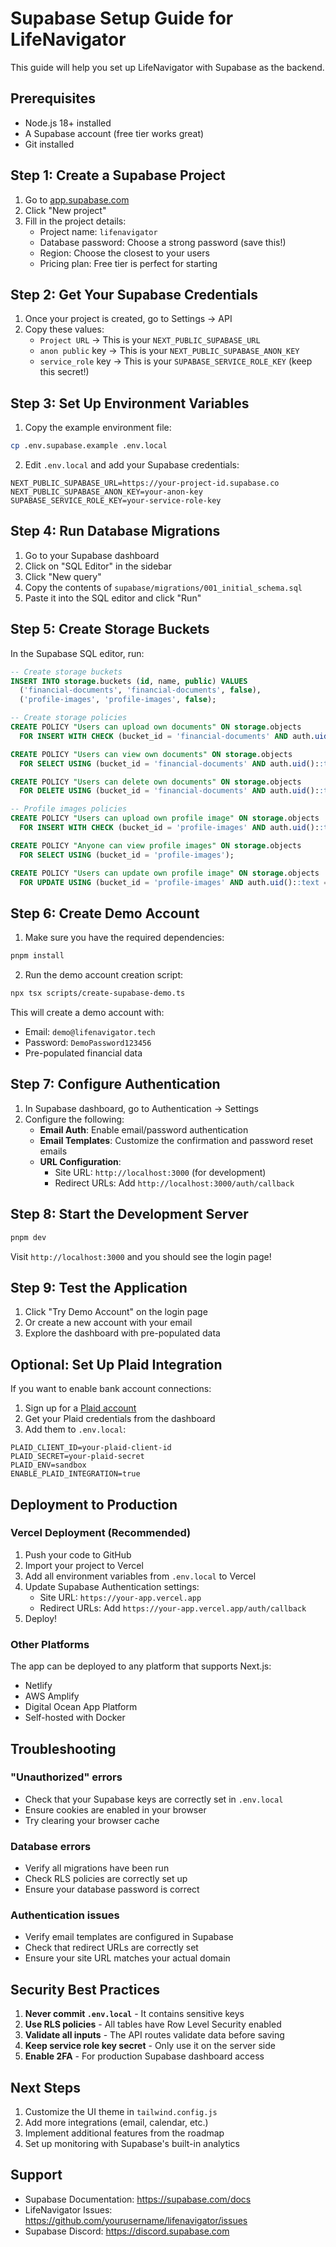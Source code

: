# Supabase Setup Guide for LifeNavigator

This guide will help you set up LifeNavigator with Supabase as the backend.

## Prerequisites

- Node.js 18+ installed
- A Supabase account (free tier works great)
- Git installed

## Step 1: Create a Supabase Project

1. Go to [app.supabase.com](https://app.supabase.com)
2. Click "New project"
3. Fill in the project details:
   - Project name: `lifenavigator`
   - Database password: Choose a strong password (save this!)
   - Region: Choose the closest to your users
   - Pricing plan: Free tier is perfect for starting

## Step 2: Get Your Supabase Credentials

1. Once your project is created, go to Settings → API
2. Copy these values:
   - `Project URL` → This is your `NEXT_PUBLIC_SUPABASE_URL`
   - `anon public` key → This is your `NEXT_PUBLIC_SUPABASE_ANON_KEY`
   - `service_role` key → This is your `SUPABASE_SERVICE_ROLE_KEY` (keep this secret!)

## Step 3: Set Up Environment Variables

1. Copy the example environment file:
```bash
cp .env.supabase.example .env.local
```

2. Edit `.env.local` and add your Supabase credentials:
```env
NEXT_PUBLIC_SUPABASE_URL=https://your-project-id.supabase.co
NEXT_PUBLIC_SUPABASE_ANON_KEY=your-anon-key
SUPABASE_SERVICE_ROLE_KEY=your-service-role-key
```

## Step 4: Run Database Migrations

1. Go to your Supabase dashboard
2. Click on "SQL Editor" in the sidebar
3. Click "New query"
4. Copy the contents of `supabase/migrations/001_initial_schema.sql`
5. Paste it into the SQL editor and click "Run"

## Step 5: Create Storage Buckets

In the Supabase SQL editor, run:

```sql
-- Create storage buckets
INSERT INTO storage.buckets (id, name, public) VALUES 
  ('financial-documents', 'financial-documents', false),
  ('profile-images', 'profile-images', false);

-- Create storage policies
CREATE POLICY "Users can upload own documents" ON storage.objects
  FOR INSERT WITH CHECK (bucket_id = 'financial-documents' AND auth.uid()::text = (storage.foldername(name))[1]);

CREATE POLICY "Users can view own documents" ON storage.objects
  FOR SELECT USING (bucket_id = 'financial-documents' AND auth.uid()::text = (storage.foldername(name))[1]);

CREATE POLICY "Users can delete own documents" ON storage.objects
  FOR DELETE USING (bucket_id = 'financial-documents' AND auth.uid()::text = (storage.foldername(name))[1]);

-- Profile images policies
CREATE POLICY "Users can upload own profile image" ON storage.objects
  FOR INSERT WITH CHECK (bucket_id = 'profile-images' AND auth.uid()::text = (storage.foldername(name))[1]);

CREATE POLICY "Anyone can view profile images" ON storage.objects
  FOR SELECT USING (bucket_id = 'profile-images');

CREATE POLICY "Users can update own profile image" ON storage.objects
  FOR UPDATE USING (bucket_id = 'profile-images' AND auth.uid()::text = (storage.foldername(name))[1]);
```

## Step 6: Create Demo Account

1. Make sure you have the required dependencies:
```bash
pnpm install
```

2. Run the demo account creation script:
```bash
npx tsx scripts/create-supabase-demo.ts
```

This will create a demo account with:
- Email: `demo@lifenavigator.tech`
- Password: `DemoPassword123456`
- Pre-populated financial data

## Step 7: Configure Authentication

1. In Supabase dashboard, go to Authentication → Settings
2. Configure the following:
   - **Email Auth**: Enable email/password authentication
   - **Email Templates**: Customize the confirmation and password reset emails
   - **URL Configuration**:
     - Site URL: `http://localhost:3000` (for development)
     - Redirect URLs: Add `http://localhost:3000/auth/callback`

## Step 8: Start the Development Server

```bash
pnpm dev
```

Visit `http://localhost:3000` and you should see the login page!

## Step 9: Test the Application

1. Click "Try Demo Account" on the login page
2. Or create a new account with your email
3. Explore the dashboard with pre-populated data

## Optional: Set Up Plaid Integration

If you want to enable bank account connections:

1. Sign up for a [Plaid account](https://dashboard.plaid.com/signup)
2. Get your Plaid credentials from the dashboard
3. Add them to `.env.local`:
```env
PLAID_CLIENT_ID=your-plaid-client-id
PLAID_SECRET=your-plaid-secret
PLAID_ENV=sandbox
ENABLE_PLAID_INTEGRATION=true
```

## Deployment to Production

### Vercel Deployment (Recommended)

1. Push your code to GitHub
2. Import your project to Vercel
3. Add all environment variables from `.env.local` to Vercel
4. Update Supabase Authentication settings:
   - Site URL: `https://your-app.vercel.app`
   - Redirect URLs: Add `https://your-app.vercel.app/auth/callback`
5. Deploy!

### Other Platforms

The app can be deployed to any platform that supports Next.js:
- Netlify
- AWS Amplify
- Digital Ocean App Platform
- Self-hosted with Docker

## Troubleshooting

### "Unauthorized" errors
- Check that your Supabase keys are correctly set in `.env.local`
- Ensure cookies are enabled in your browser
- Try clearing your browser cache

### Database errors
- Verify all migrations have been run
- Check RLS policies are correctly set up
- Ensure your database password is correct

### Authentication issues
- Verify email templates are configured in Supabase
- Check that redirect URLs are correctly set
- Ensure your site URL matches your actual domain

## Security Best Practices

1. **Never commit `.env.local`** - It contains sensitive keys
2. **Use RLS policies** - All tables have Row Level Security enabled
3. **Validate all inputs** - The API routes validate data before saving
4. **Keep service role key secret** - Only use it on the server side
5. **Enable 2FA** - For production Supabase dashboard access

## Next Steps

1. Customize the UI theme in `tailwind.config.js`
2. Add more integrations (email, calendar, etc.)
3. Implement additional features from the roadmap
4. Set up monitoring with Supabase's built-in analytics

## Support

- Supabase Documentation: https://supabase.com/docs
- LifeNavigator Issues: https://github.com/yourusername/lifenavigator/issues
- Supabase Discord: https://discord.supabase.com